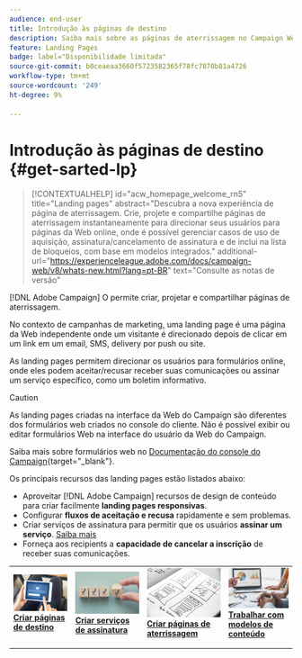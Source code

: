 ```yaml
---
audience: end-user
title: Introdução às páginas de destino
description: Saiba mais sobre as páginas de aterrissagem no Campaign Web
feature: Landing Pages
badge: label="Disponibilidade limitada"
source-git-commit: b0ceaeaa3660f5723582365f78fc7870b81a4726
workflow-type: tm+mt
source-wordcount: '249'
ht-degree: 9%

---
```


# Introdução às páginas de destino {#get-sarted-lp}

>[!CONTEXTUALHELP]
>id="acw_homepage_welcome_rn5"
>title="Landing pages"
>abstract="Descubra a nova experiência de página de aterrissagem. Crie, projete e compartilhe páginas de aterrissagem instantaneamente para direcionar seus usuários para páginas da Web online, onde é possível gerenciar casos de uso de aquisição, assinatura/cancelamento de assinatura e de inclui na lista de bloqueios, com base em modelos integrados."
>additional-url="https://experienceleague.adobe.com/docs/campaign-web/v8/whats-new.html?lang=pt-BR" text="Consulte as notas de versão"

[!DNL Adobe Campaign] O permite criar, projetar e compartilhar páginas de aterrissagem.

No contexto de campanhas de marketing, uma landing page é uma página da Web independente onde um visitante é direcionado depois de clicar em um link em um email, SMS, delivery por push ou site.

As landing pages permitem direcionar os usuários para formulários online, onde eles podem aceitar/recusar receber suas comunicações ou assinar um serviço específico, como um boletim informativo.

>[!CAUTION]
>
>As landing pages criadas na interface da Web do Campaign são diferentes dos formulários web criados no console do cliente. Não é possível exibir ou editar formulários Web na interface do usuário da Web do Campaign.
>
>Saiba mais sobre formulários web no [Documentação do console do Campaign](https://experienceleague.adobe.com/docs/campaign/campaign-v8/content/webapps.html){target="_blank"}.

Os principais recursos das landing pages estão listados abaixo:

* Aproveitar [!DNL Adobe Campaign] recursos de design de conteúdo para criar facilmente **landing pages responsivas**.
* Configurar **fluxos de aceitação e recusa** rapidamente e sem problemas.
* Criar serviços de assinatura para permitir que os usuários **assinar um serviço**. [Saiba mais](../audience/manage-services.md)
* Forneça aos recipients a **capacidade de cancelar a inscrição** de receber suas comunicações.
  <!--Send a **confirmation email** upon opt-in or opt-out.-->

<table style="table-layout:fixed"><tr style="border: 0;">
<td>
<a href="create-lp.md">
<img alt="Lead" src="../assets/do-not-localize/lp-subscription.jpeg">
</a>
<div><a href="create-lp.md"><strong>Criar páginas de destino</strong>
</div>
<p>
</td>
<td>
<a href="../audience/manage-services.md">
<img alt="Pouco frequente" src="../assets/do-not-localize/lp-list.jpg">
</a>
<div>
<a href="../audience/manage-services.md"><strong>Criar serviços de assinatura</strong></a>
</div>
<p></td>
<td>
<a href="lp-content.md">
<img alt="Validação" src="../assets/do-not-localize/lp-design.jpg">
</a>
<div>
<a href="lp-content.md"><strong>Criar páginas de aterrissagem</strong></a>
</div>
<p>
</td>
<td>
<a href="lp-templates.md">
<img alt="Validação" src="../assets/do-not-localize/lp-reporting.jpg">
</a>
<div>
<a href="lp-templates.md"><strong>Trabalhar com modelos de conteúdo</strong></a>
</div>
<p>
</td>
</tr></table>
